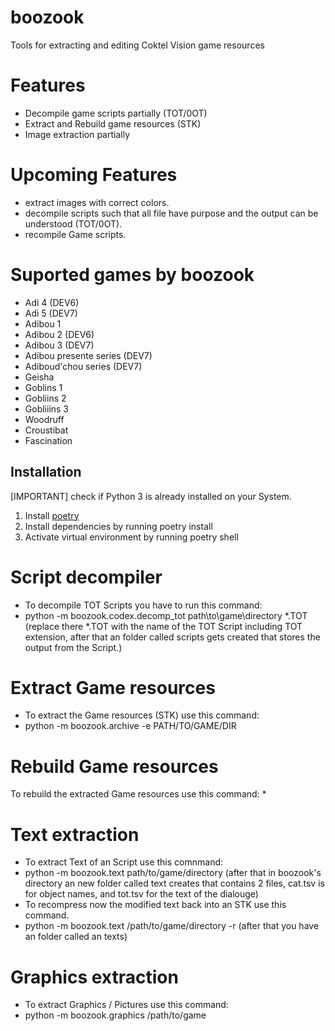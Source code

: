 # boozook
Tools for extracting and editing Coktel Vision game resources

# Features
* Decompile game scripts partially (TOT/0OT)
* Extract and Rebuild game resources (STK)
* Image extraction partially

# Upcoming Features
* extract images with correct colors.
* decompile scripts such that all file have purpose and the output can be understood (TOT/0OT).
* recompile Game scripts.

# Suported games by boozook
* Adi 4 (DEV6)
* Adi 5 (DEV7)
* Adibou 1
* Adibou 2 (DEV6)
* Adibou 3 (DEV7)
* Adibou presente series (DEV7)
* Adiboud'chou series (DEV7)
* Geisha
* Goblins 1
* Gobliins 2
* Gobliiins 3
* Woodruff
* Croustibat
* Fascination

## Installation
[IMPORTANT] check if Python 3 is already installed on your System.
1. Install [poetry](https://python-poetry.org/)
2. Install dependencies by running poetry install
3. Activate virtual environment by running poetry shell

# Script decompiler
* To decompile TOT Scripts you have to run this command:
* python -m boozook.codex.decomp_tot path\to\game\directory *.TOT (replace there *.TOT with the name of the TOT Script including TOT extension, after that an folder called scripts gets created that stores the output from the Script.)

# Extract Game resources
* To extract the Game resources (STK) use this command:
* python -m boozook.archive -e PATH/TO/GAME/DIR

# Rebuild Game resources
To rebuild the extracted Game resources use this command:
* 

# Text extraction
* To extract Text of an Script use this comnmand:
* python -m boozook.text path/to/game/directory (after that in boozook's directory an new folder called text creates that contains 2 files, cat.tsv is for object names, and tot.tsv for the text of the dialouge)
* To recompress now the modified text back into an STK use this command.
* python -m boozook.text /path/to/game/directory -r (after that you have an folder called an texts)

# Graphics extraction
* To extract Graphics / Pictures use this command:
* python -m boozook.graphics /path/to/game
